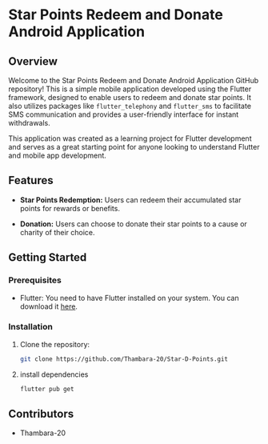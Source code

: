 # Star Points Redeem and Donate Android Application

## Overview

Welcome to the Star Points Redeem and Donate Android Application GitHub repository! This is a simple mobile application developed using the Flutter framework, designed to enable users to redeem and donate star points. It also utilizes packages like `flutter_telephony` and `flutter_sms` to facilitate SMS communication and provides a user-friendly interface for instant withdrawals.

This application was created as a learning project for Flutter development and serves as a great starting point for anyone looking to understand Flutter and mobile app development. 

## Features

- **Star Points Redemption:** Users can redeem their accumulated star points for rewards or benefits.

- **Donation:** Users can choose to donate their star points to a cause or charity of their choice.


## Getting Started

### Prerequisites

- Flutter: You need to have Flutter installed on your system. You can download it [here](https://flutter.dev/docs/get-started/install).

### Installation

1. Clone the repository:

   ```sh
   git clone https://github.com/Thambara-20/Star-D-Points.git

2. install dependencies
   ```sh
   flutter pub get

## Contributors

- Thambara-20




